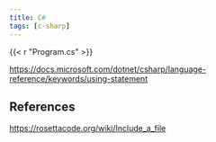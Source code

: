 ```yaml
---
title: C#
tags: [c-sharp]
---
```


{{< r "Program.cs" >}}

<https://docs.microsoft.com/dotnet/csharp/language-reference/keywords/using-statement>

## References

<https://rosettacode.org/wiki/Include_a_file>
